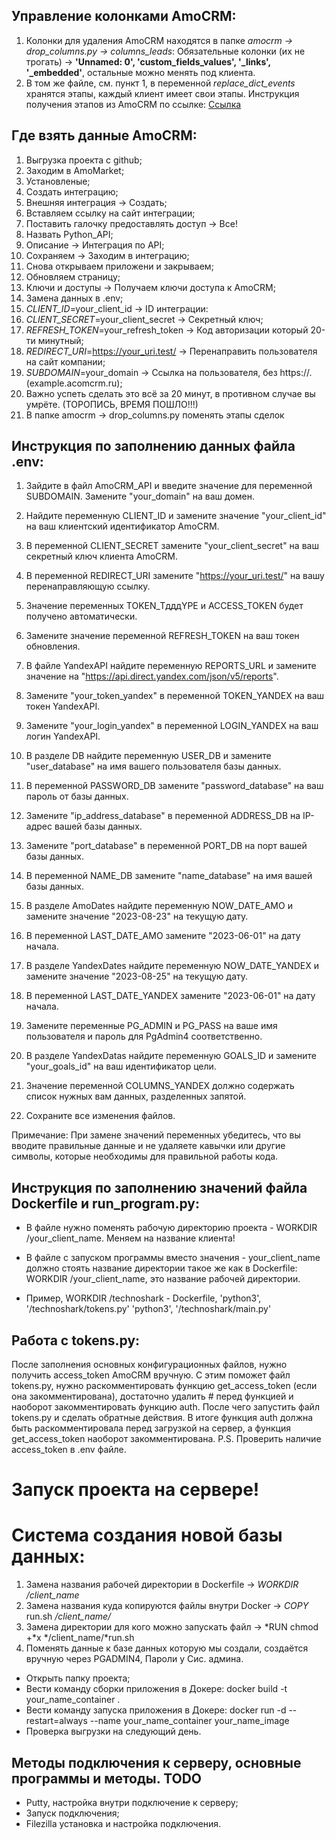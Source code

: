 ## Управление колонками AmoCRM:

1. Колонки для удаления AmoCRM находятся в папке *amocrm -> drop_columns.py -> columns_leads*:
   Обязательные колонки (их не трогать) -> **'Unnamed: 0', 'custom_fields_values', '_links', '_embedded'**, остальные
   можно
   менять под клиента.
2. В том же файле, см. пункт 1, в переменной _replace_dict_events_ хранятся этапы, каждый клиент имеет свои этапы.
   Инструкция получения этапов из AmoCRM по
   ссылке: [Ссылка](https://drive.google.com/file/d/13eTFCAI3mIvxIQJov1_eAMksWP2VIVMs/view?usp=share_link)


## Где взять данные AmoCRM:
1. Выгрузка проекта с github;
2. Заходим в AmoMarket;
3. Установленые;
4. Создать интеграцию;    
5. Внешняя интеграция → Создать;
6. Вставляем ссылку на сайт интеграции;
7. Поставить галочку предоставлять доступ → Все!
8. Назвать Python_API;
9. Описание → Интеграция по API;
10. Сохраняем → Заходим в интеграцию;
11. Снова открываем приложени и закрываем;
12. Обновляем страницу;
13. Ключи и доступы → Получаем ключи доступа к AmoCRM;
14. Замена данных в .env;
15. *CLIENT_ID*=your_client_id → ID интеграции:
16. *CLIENT_SECRET*=your_client_secret → Секретный ключ;
17. *REFRESH_TOKEN*=your_refresh_token → Код авторизации который 20-ти минутный;
18. *REDIRECT_URI*=https://your_uri.test/ → Перенаправить пользователя на сайт компании;
19. *SUBDOMAIN*=your_domain → Ссылка на пользователя, без https://. (example.acomcrm.ru);
20. Важно успеть сделать это всё за 20 минут, в противном случае вы умрёте. (ТОРОПИСЬ, ВРЕМЯ ПОШЛО!!!)
21. В папке amocrm → drop_columns.py поменять этапы сделок


## Инструкция по заполнению данных файла .env:

1. Зайдите в файл AmoCRM_API и введите значение для переменной SUBDOMAIN. Замените "your_domain" на ваш домен.
2. Найдите переменную CLIENT_ID и замените значение "your_client_id" на ваш клиентский идентификатор AmoCRM.
3. В переменной CLIENT_SECRET замените "your_client_secret" на ваш секретный ключ клиента AmoCRM.
4. В переменной REDIRECT_URI замените "https://your_uri.test/" на вашу перенаправляющую ссылку.
5. Значение переменных TOKEN_TдддYPE и ACCESS_TOKEN будет получено автоматически.
6. Замените значение переменной REFRESH_TOKEN на ваш токен обновления.

7. В файле YandexAPI найдите переменную REPORTS_URL и замените значение
   на "https://api.direct.yandex.com/json/v5/reports".
8. Замените "your_token_yandex" в переменной TOKEN_YANDEX на ваш токен YandexAPI.
9. Замените "your_login_yandex" в переменной LOGIN_YANDEX на ваш логин YandexAPI.

10. В разделе DB найдите переменную USER_DB и замените "user_database" на имя вашего пользователя базы данных.
11. В переменной PASSWORD_DB замените "password_database" на ваш пароль от базы данных.
12. Замените "ip_address_database" в переменной ADDRESS_DB на IP-адрес вашей базы данных.
13. Замените "port_database" в переменной PORT_DB на порт вашей базы данных.
14. В переменной NAME_DB замените "name_database" на имя вашей базы данных.

15. В разделе AmoDates найдите переменную NOW_DATE_AMO и замените значение "2023-08-23" на текущую дату.
16. В переменной LAST_DATE_AMO замените "2023-06-01" на дату начала.

17. В разделе YandexDates найдите переменную NOW_DATE_YANDEX и замените значение "2023-08-25" на текущую дату.
18. В переменной LAST_DATE_YANDEX замените "2023-06-01" на дату начала.

19. Замените переменные PG_ADMIN и PG_PASS на ваше имя пользователя и пароль для PgAdmin4 соответственно.

20. В разделе YandexDatas найдите переменную GOALS_ID и замените "your_goals_id" на ваш идентификатор цели.
21. Значение переменной COLUMNS_YANDEX должно содержать список нужных вам данных, разделенных запятой.

22. Сохраните все изменения файлов.

Примечание: При замене значений переменных убедитесь, что вы вводите правильные данные и не удаляете кавычки или другие
символы, которые необходимы для правильной работы кода.

## Инструкция по заполнению значений файла Dockerfile и run_program.py:

* В файле нужно поменять рабочую директорию проекта - WORKDIR /your_client_name. Меняем на название клиента!

* В файле с запуском программы вместо значения - your_client_name должно стоять название директории такое же как в
  Dockerfile: WORKDIR /your_client_name, это название рабочей директории.
* Пример, WORKDIR /technoshark - Dockerfile, 'python3', '/technoshark/tokens.py'
  'python3', '/technoshark/main.py'

## Работа с tokens.py:

После заполнения основных конфигурационных файлов, нужно получить access_token AmoCRM вручную. С этим поможет файл
tokens.py,
нужно раскомментировать функцию get_access_token (если она закомментирована), достаточно удалить # перед функцией и
наоборот закомментировать функцию auth. После чего запустить файл tokens.py и сделать обратные действия. В итоге функция
auth должна быть раскомментировала перед загрузкой на сервер, а функция get_access_token наоборот закомментирована.
P.S. Проверить наличие access_token в .env файле.

# Запуск проекта на сервере!


# Система создания новой базы данных:

1. Замена названия рабочей директории в Dockerfile → *WORKDIR /client_name*
2. Замена названия куда копируются файлы внутри Docker → *COPY* run.sh */client_name/*
3. Замена директории для кого можно запускать файл → *RUN chmod +*x */client_name/*run.sh
4. Поменять данные к базе данных которую мы создали, создаётся вручную через PGADMIN4, Пароли у Сис. админа.
- Открыть папку проекта;
- Вести команду сборки приложения в Докере: docker build -t your_name_container .
- Вести команду запуска приложения в Докере: docker run -d --restart=always --name your_name_container your_name_image
- Проверка выгрузки на следующий день.

## Методы подключения к серверу, основные программы и методы. TODO

- Putty, настройка внутри подключение к серверу;
- Запуск подключения;
- Filezilla установка и настройка подключения.